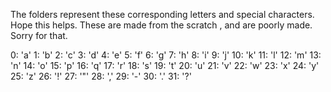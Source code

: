 The folders represent these corresponding letters and special characters. Hope this helps. These are made from the scratch , and are poorly made. Sorry for that.

0: 'a'
1: 'b'
2: 'c'
3: 'd'
4: 'e'
5: 'f'
6: 'g'
7: 'h'
8: 'i'
9: 'j'
10: 'k'
11: 'l'
12: 'm'
13: 'n'
14: 'o'
15: 'p'
16: 'q'
17: 'r'
18: 's'
19: 't'
20: 'u'
21: 'v'
22: 'w'
23: 'x'
24: 'y'
25: 'z'
26: '!'
27: '"'
28: ','
29: '-'
30: '.'
31: '?'